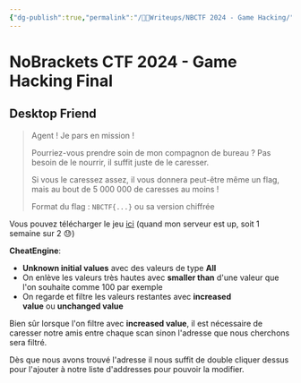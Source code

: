 ```yaml
---
{"dg-publish":true,"permalink":"/👩‍🏫Writeups/NBCTF 2024 - Game Hacking/","tags":["Writeup","NBCTF","Misc"]}
---
```


# NoBrackets CTF 2024 - Game Hacking Final

## Desktop Friend
> Agent !
> Je pars en mission !
> 
> Pourriez-vous prendre soin de mon compagnon de bureau ?
> Pas besoin de le nourrir, il suffit juste de le caresser.
> 
> Si vous le caressez assez, il vous donnera peut-être même un flag, mais au bout de 5 000 000 de caresses au moins !
> 
> Format du flag : `NBCTF{...}` ou sa version chiffrée

Vous pouvez télécharger le jeu [ici](antoine.rocks/WU_files/desktop_friend.zip) (quand mon serveur est up, soit 1 semaine sur 2 😓)

**CheatEngine**:
- **Unknown initial values** avec des valeurs de type **All**
- On enlève les valeurs très hautes avec **smaller than** d'une valeur que l'on souhaite comme 100 par exemple
- On regarde et filtre les valeurs restantes avec **increased value** ou **unchanged value**

Bien sûr lorsque l'on filtre avec **increased value**, il est nécessaire de caresser notre amis entre chaque scan sinon l'adresse que nous cherchons sera filtré.

Dès que nous avons trouvé l'adresse il nous suffit de double cliquer dessus pour l'ajouter à notre liste d'addresses pour pouvoir la modifier.